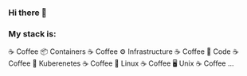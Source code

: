 ### Hi there 👋

### My stack is:

☕ Coffee
📦 Containers
☕ Coffee
⚙️ Infrastructure
☕ Coffee
📄 Code
☕ Coffee
🚢 Kuberenetes
☕ Coffee
🐧 Linux
☕ Coffee
🖥️ Unix
☕ Coffee ...

<!--
**amioranza/amioranza** is a ✨ _special_ ✨ repository because its `README.md` (this file) appears on your GitHub profile.

Here are some ideas to get you started:

- 🔭 I’m currently working on ...
- 🌱 I’m currently learning ...
- 👯 I’m looking to collaborate on ...
- 🤔 I’m looking for help with ...
- 💬 Ask me about ...
- 📫 How to reach me: ...
- 😄 Pronouns: ...
- ⚡ Fun fact: ...
-->
